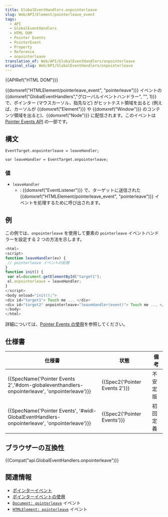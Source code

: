 ```yaml
---
title: GlobalEventHandlers.onpointerleave
slug: Web/API/Element/pointerleave_event
tags:
  - API
  - GlobalEventHandlers
  - HTML DOM
  - Pointer Events
  - PointerEvent
  - Property
  - Reference
  - onpointerleave
translation_of: Web/API/GlobalEventHandlers/onpointerleave
original_slug: Web/API/GlobalEventHandlers/onpointerleave
---
```

{{APIRef("HTML DOM")}}

{{domxref("HTMLElement/pointerleave_event", "pointerleave")}} イベントの{{domxref("GlobalEventHandlers","グローバルイベントハンドラー", "", 1)}}で、ポインター (マウスカーソル、指先など) がヒットテスト領域を出ると (例えば、カーソルが {{domxref("Element")}} や {{domxref("Window")}} のコンテンツ領域を出ると)、{{domxref("Node")}} に配信されます。このイベントは [Pointer Events API](/ja/docs/Web/API/Pointer_events) の一部です。

## 構文

```
EventTarget.onpointerleave = leaveHandler;

var leaveHandler = EventTarget.onpointerleave;
```

### 値

- `leaveHandler`
  - : {{domxref("EventListener")}} で、ターゲットに送信された {{domxref("HTMLElement/pointerleave_event", "pointerleave")}} イベントを処理するために呼び出されます。

## 例

この例では、`onpointerleave` を使用して要素の `pointerleave` イベントハンドラーを設定する 2 つの方法を示します。

```js
<html>
<script>
function leaveHandler(ev) {
 // pointerleave イベントの処理
}
function init() {
 var el=document.getElementById("target1");
 el.onpointerleave = leaveHandler;
}
</script>
<body onload="init();">
<div id="target1"> Touch me ... </div>
<div id="target2" onpointerleave="leaveHandler(event)"> Touch me ... </div>
</body>
</html>
```

詳細については、[Pointer Events の使用](/ja/docs/Web/API/Pointer_events/Using_Pointer_Events)を参照してください。

## 仕様書

| 仕様書                                                                                                                       | 状態                                     | 備考     |
| ---------------------------------------------------------------------------------------------------------------------------- | ---------------------------------------- | -------- |
| {{SpecName('Pointer Events 2','#dom-globaleventhandlers-onpointerleave', 'onpointerleave')}} | {{Spec2('Pointer Events 2')}} | 不安定版 |
| {{SpecName('Pointer Events', '#widl-GlobalEventHandlers-onpointerleave', 'onpointerleave')}} | {{Spec2('Pointer Events')}}     | 初回定義 |

## ブラウザーの互換性

{{Compat("api.GlobalEventHandlers.onpointerleave")}}

## 関連情報

- [ポインターイベント](/ja/docs/Web/API/Pointer_events)
- [ポインターイベントの使用](/ja/docs/Web/API/Pointer_events/Using_Pointer_Events)
- [`Document: pointerleave`](/ja/docs/Web/API/Document/pointerleave_event) イベント
- [`HTMLElement: pointerleave`](/ja/docs/Web/API/HTMLElement/pointerleave_event) イベント
